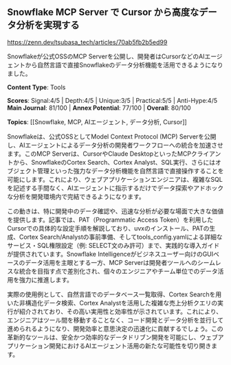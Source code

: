 ## Snowflake MCP Server で Cursor から高度なデータ分析を実現する

https://zenn.dev/tsubasa_tech/articles/70ab5fb2b5ed99

Snowflakeが公式OSSのMCP Serverを公開し、開発者はCursorなどのAIエージェントから自然言語で直接Snowflakeのデータ分析機能を活用できるようになりました。

**Content Type**: Tools

**Scores**: Signal:4/5 | Depth:4/5 | Unique:3/5 | Practical:5/5 | Anti-Hype:4/5
**Main Journal**: 81/100 | **Annex Potential**: 77/100 | **Overall**: 80/100

**Topics**: [[Snowflake, MCP, AIエージェント, データ分析, Cursor]]

Snowflakeは、公式OSSとしてModel Context Protocol (MCP) Serverを公開し、AIエージェントによるデータ分析の開発者ワークフローへの統合を加速させます。このMCP Serverは、CursorやClaude DesktopといったMCPクライアントから、SnowflakeのCortex Search、Cortex Analyst、SQL実行、さらにはオブジェクト管理といった強力なデータ分析機能を自然言語で直接操作することを可能にします。これにより、ウェブアプリケーションエンジニアは、複雑なSQLを記述する手間なく、AIエージェントに指示するだけでデータ探索やアドホックな分析を開発環境内で完結できるようになります。

この動きは、特に開発中のデータ確認や、迅速な分析が必要な場面で大きな価値を提供します。記事では、PAT（Programmatic Access Token）を利用したCursorでの具体的な設定手順を解説しており、uvxのインストール、PATの生成、Cortex Search/Analystの事前準備、そしてtools_config.yamlによる詳細なサービス・SQL権限設定（例: SELECT文のみ許可）まで、実践的な導入ガイドが提供されています。Snowflake Intelligenceがビジネスユーザー向けのGUIベースのデータ活用を主眼とする一方、MCP Serverは開発者ツールへのシームレスな統合を目指す点で差別化され、個々のエンジニアやチーム単位でのデータ活用を強力に推進します。

実際の使用例として、自然言語でのデータベース一覧取得、Cortex Searchを用いた非構造化データ検索、Cortex Analystを活用した複雑な売上分析クエリの実行が紹介されており、その高い実用性と効率性が示されています。これにより、エンジニアはツール間を移動することなく、コード開発とデータ分析を並行して進められるようになり、開発効率と意思決定の迅速化に貢献するでしょう。この革新的なツールは、安全かつ効率的なデータドリブン開発を可能にし、ウェブアプリケーション開発におけるAIエージェント活用の新たな可能性を切り開きます。